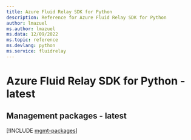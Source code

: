 ```yaml
---
title: Azure Fluid Relay SDK for Python
description: Reference for Azure Fluid Relay SDK for Python
author: lmazuel
ms.author: lmazuel
ms.data: 12/09/2022
ms.topic: reference
ms.devlang: python
ms.service: fluidrelay
---
```

# Azure Fluid Relay SDK for Python - latest

## Management packages - latest
[!INCLUDE [mgmt-packages](fluid-relay-mgmt-index.md)]
